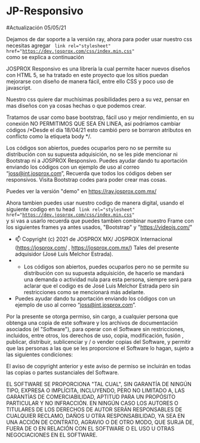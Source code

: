 # JP-Responsivo
#Actualización 05/05/21

Dejamos de dar soporte a la versión ray, ahora para poder usar nuestro css necesitas agregar <code> link rel="stylesheet" href="https://dev.josprox.com/css/index.min.css" </code> como se explica a continuación

JOSPROX Responsivo es una librería la cual permite hacer nuevos diseños con HTML 5, se ha tratado en este proyecto que los sitios puedan mejorarse con diseño de manera fácil, entre ello CSS y poco uso de javascript.

Nuestro css quiere dar muchísimas posibilidades pero a su vez, pensar en mas diseños con ya cosas hechas o que podemos crear.

Tratamos de usar como base bootstrap, fácil uso y mejor rendimiento, en su conexión NO PERMITIMOS QUE SEA EN LINEA, así podríamos cambiar códigos /*Desde el día 18/04/21 esto cambió pero se borraron atributos en conflicto como la etiqueta body */.

Los códigos son abiertos, puedes ocuparlos pero no se permite su distribución con su supuesta adquisición, no se les pide mencionar ni Bootstrap ni a JOSPROX Responsivo. Puedes ayudar dando tu aportación enviando los códigos con un ejemplo de uso al correo “joss@int.josprox.com”, Recuerda que todos los códigos deben ser responsivos.
Visita Bootstrap codes para poder crear mas cosas.

Puedes ver la versión "demo" en https://ray.josprox.com.mx/

Ahora tambien puedes usar nuestro codigo de manera digital, usando el siguiente codigo en tu head <code> link rel="stylesheet" href="https://dev.josprox.com/css/index.min.css" </code> y si vas a usarlo recuerda que puedes tambien combinar nuestro Frame con los siguientes frames ya antes usados, "Bootstrap" y "https://videojs.com/"
- 📫 Copyright (c) 2021 de JOSPROX MX/ JOSPROX Internacional (https://josprox.com/  ,  https://josprox.com.mx/) Tales del presente adquisidor (José Luis Melchor Estrada).
- - Los códigos son abiertos, puedes ocuparlos pero no se permite su distribución con su supuesta adquisición, de hacerlo se mandará una demanda o actividad nula para esta persona, siempre será para aclarar que el codigo es de José Luis Melchor Estrada pero sin restricciones como se mencionará más adelante.
- Puedes ayudar dando tu aportación enviando los códigos con un ejemplo de uso al correo “joss@int.josprox.com”.

Por la presente se otorga permiso, sin cargo, a cualquier persona que obtenga una copia de este software y los archivos de documentación asociados (el "Software"), para operar con el Software sin restricciones, incluidos, entre otros, los derechos de uso, copia, modificación, fusión , publicar, distribuir, sublicenciar y / o vender copias del Software, y permitir que las personas a las que se les proporcione el Software lo hagan, sujeto a las siguientes condiciones:

El aviso de copyright anterior y este aviso de permiso se incluirán en todas las copias o partes sustanciales del Software.

EL SOFTWARE SE PROPORCIONA "TAL CUAL", SIN GARANTÍA DE NINGÚN TIPO, EXPRESA O IMPLÍCITA, INCLUYENDO, PERO NO LIMITADO A, LAS GARANTÍAS DE COMERCIABILIDAD, APTITUD PARA UN PROPÓSITO PARTICULAR Y NO INFRACCIÓN. EN NINGÚN CASO LOS AUTORES O TITULARES DE LOS DERECHOS DE AUTOR SERÁN RESPONSABLES DE CUALQUIER RECLAMO, DAÑOS U OTRA RESPONSABILIDAD, YA SEA EN UNA ACCIÓN DE CONTRATO, AGRAVIO O DE OTRO MODO, QUE SURJA DE, FUERA DE O EN RELACIÓN CON EL SOFTWARE O EL USO U OTRAS NEGOCIACIONES EN EL SOFTWARE.
